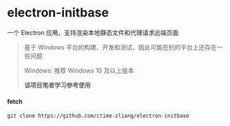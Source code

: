 # electron-initbase

一个 Electron 应用，支持渲染本地静态文件和代理请求远端页面

> 基于 Windows 平台的构建、开发和测试，因此可能在别的平台上还存在一些问题
>
> Windows: 推荐 Windows 10 及以上版本
>
> **该项目笔者学习参考使用**



#### fetch

```
git clone https://github.com/ctime-zliang/electron-initbase
```


